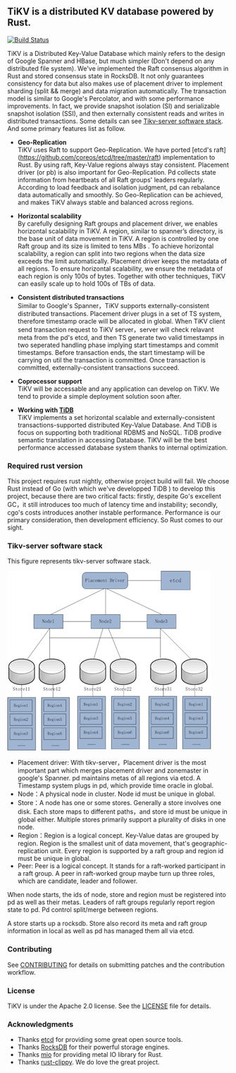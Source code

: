 ## TiKV is a distributed KV database powered by Rust.


[![Build Status](https://travis-ci.org/pingcap/tikv.svg?branch=master)](https://travis-ci.org/pingcap/tikv)


TiKV is a Distributed Key-Value Database which mainly refers to the design of Google Spanner and HBase, but much simpler (Don't depend on any distributed file system). We've implemented the Raft consensus algorithm in Rust and stored consensus state in RocksDB. It not only guarantees consistency for data but also makes use of placement driver to implement sharding (split && merge) and data migration automatically. The transaction model is similar to Google's Percolator, and with some performance improvements. In fact, we provide snapshot isolation (SI) and serializable snapshot isolation (SSI), and then externally consistent reads and writes in distributed transactions. Some details can see [Tikv-server software stack](#Tikv-server-software-stack). And some primary features list as follow.

- __Geo-Replication__  
TiKV uses Raft to support Geo-Replication. We have ported [etcd's raft] (https://github.com/coreos/etcd/tree/master/raft) implementation to Rust. By using raft, Key-Value regions always stay consistent. Placement driver (or pb) is also important for Geo-Replication. Pd collects state information from heartbeats of all Raft groups' leaders regularly. According to load feedback and isolation judgment, pd can rebalance data automatically and smoothly. So Geo-Replication can be achieved, and makes TiKV always stable and balanced across regions. 

- __Horizontal scalability__  
By carefully designing Raft groups and placement driver, we enables horizontal scalability in TiKV. A region, similar to spanner’s directory, is the base unit of data movement in TiKV. A region is controlled by one Raft group and its size is limited to tens MBs . To achieve horizontal scalability, a region can split into two regions when the data size exceeds the limit automatically. Placement driver keeps the metadata of all regions. To ensure horizontal scalability, we ensure the metadata of each region is only 100s of bytes. Together with other techniques, TiKV can easily scale up to hold 100s of TBs of data.

- __Consistent distributed transactions__  
Similar to Google's Spanner，TiKV supports externally-consistent distributed transactions. Placement driver plugs in a set of TS system, therefore timestamp oracle will be allocated in global. When TiKV client send transaction request to TiKV server，server will check relavant meta from the pd's etcd, and then TS generate two valid timestamps in two seperated handling phase implying start timestamps and commit timestamps. Before transaction ends, the start timestamp will be carrying on util the transaction is committed. Once transaction is committed, externally-consistent transactions succeed.

- __Coprocessor support__  
TiKV will be accessable and any application can develop on TiKV. We tend to provide a simple deployment solution soon after.

- __Working with [TiDB](https://github.com/pingcap/tidb)__  
TiKV implements a set horizontal scalable and externally-consistent  transactions-supported distributed Key-Value Database. And TiDB is focus on supporting both traditional RDBMS and NoSQL. TiDB prodive semantic translation in accessing Database. TiKV will be the best performance accessed database system thanks to internal optimization.

### Required rust version

This project requires rust nightly, otherwise project build will fail. We choose Rust instead of Go (with which we've developped TiDB ) to develop this project, because there are two critical facts: firstly, despite Go's excellent GC，it still introduces too much of latency time and instability; secondly, cgo's costs introduces another instable performance. Performance is our primary consideration, then development efficiency. So Rust comes to our sight. 

### Tikv-server software stack
This figure represents tikv-server software stack. 

![image](images/tikv_stack.png)

- Placement driver: With tikv-server，Placement driver is the most important part which merges placement driver and zonemaster in google's Spanner. pd maintains metas of all regions via etcd. A Timestamp system plugs in pd, which provide time oracle in global.
- Node：A physical node in cluster. Node id must be unique in global.
- Store：A node has one or some stores. Generally a store involves one disk. Each store maps to different paths，and store id must be unique in global either. Multiple stores primarily support a plurality of disks in one node.
- Region：Region is a logical concept. Key-Value datas are grouped by region. Region is the smallest unit of data movement, that's  geographic-replication unit. Every region is supported by a raft group and region id must be unique in global. 
- Peer: Peer is a logical concept. It stands for a raft-worked participant in a raft group. A peer in raft-worked group maybe turn up three roles, which are candidate, leader and follower.

When node starts, the ids of node, store and region must be registered into pd as well as their metas. Leaders of raft groups regularly report region state to pd. Pd control split/merge between regions.

A store starts up a rocksdb. Store also record its meta and raft group information in local as well as pd has managed them all via etcd. 

### Contributing

See [CONTRIBUTING](./CONTRIBUTING.md) for details on submitting patches and the contribution workflow.

### License

TiKV is under the Apache 2.0 license. See the [LICENSE](./LICENSE) file for details.


### Acknowledgments
- Thanks [etcd](https://github.com/coreos/etcd) for providing some great open source tools.
- Thanks [RocksDB](https://github.com/facebook/rocksdb) for their powerful storage engines.
- Thanks [mio](https://github.com/carllerche/mio) for providing metal IO library for Rust.
- Thanks [rust-clippy](https://github.com/Manishearth/rust-clippy). We do love the great project. 
